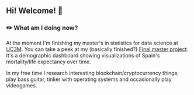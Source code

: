 ## Hi! Welcome! 🎈

### ✏️ What am I doing now?

At the moment I'm finishing my master's in statistics for data science at [UC3M](https://uc3m.es). You can take a peek at my (basically finished?) [Final master project](https://github.com/dreth/tfm_uc3m). It's a demographic dashboard showing visualizations of Spain's mortality/life expectancy over time.

In my free time I research interesting blockchain/cryptocurrency things, play bass guitar, tinker with operating systems and occasionally play videogames.
